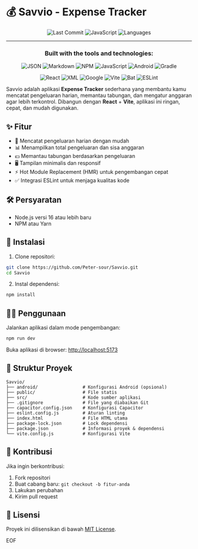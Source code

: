 # 💰 Savvio - Expense Tracker
<div align="center">

![Last Commit](https://img.shields.io/github/last-commit/Peter-sour/Savvio?style=flat-square&color=blue&label=last%20commit)
![JavaScript](https://img.shields.io/badge/javascript-90.7%25-yellow?style=flat-square&logo=javascript)
![Languages](https://img.shields.io/github/languages/count/Peter-sour/Savvio?style=flat-square&color=brightgreen&label=languages)

</div>

---

<div align="center">

### Built with the tools and technologies:

![JSON](https://img.shields.io/badge/JSON-000000?style=for-the-badge&logo=json&logoColor=white)
![Markdown](https://img.shields.io/badge/Markdown-000000?style=for-the-badge&logo=markdown&logoColor=white)
![NPM](https://img.shields.io/badge/npm-CB3837?style=for-the-badge&logo=npm&logoColor=white)
![JavaScript](https://img.shields.io/badge/JavaScript-F7DF1E?style=for-the-badge&logo=javascript&logoColor=black)
![Android](https://img.shields.io/badge/Android-3DDC84?style=for-the-badge&logo=android&logoColor=white)
![Gradle](https://img.shields.io/badge/Gradle-02303A?style=for-the-badge&logo=gradle&logoColor=white)

![React](https://img.shields.io/badge/React-20232A?style=for-the-badge&logo=react&logoColor=61DAFB)
![XML](https://img.shields.io/badge/XML-FF6600?style=for-the-badge&logo=xml&logoColor=white)
![Google](https://img.shields.io/badge/Google-4285F4?style=for-the-badge&logo=google&logoColor=white)
![Vite](https://img.shields.io/badge/Vite-B73BFE?style=for-the-badge&logo=vite&logoColor=FFD62E)
![Bat](https://img.shields.io/badge/Bat-1E1E1E?style=for-the-badge&logo=windowsterminal&logoColor=white)
![ESLint](https://img.shields.io/badge/ESLint-4B32C3?style=for-the-badge&logo=eslint&logoColor=white)

</div>

Savvio adalah aplikasi **Expense Tracker** sederhana yang membantu kamu mencatat pengeluaran harian, memantau tabungan, dan mengatur anggaran agar lebih terkontrol. Dibangun dengan **React** + **Vite**, aplikasi ini ringan, cepat, dan mudah digunakan.

## ✨ Fitur

- 📝 Mencatat pengeluaran harian dengan mudah
- 📊 Menampilkan total pengeluaran dan sisa anggaran
- 💵 Memantau tabungan berdasarkan pengeluaran
- 🖥️ Tampilan minimalis dan responsif
- ⚡ Hot Module Replacement (HMR) untuk pengembangan cepat
- ✅ Integrasi ESLint untuk menjaga kualitas kode

## 🛠️ Persyaratan

- Node.js versi 16 atau lebih baru
- NPM atau Yarn

## 🚀 Instalasi

1. Clone repositori:
```bash
git clone https://github.com/Peter-sour/Savvio.git
cd Savvio
```

2. Instal dependensi:
```bash
npm install
```

## 🏃‍♂️ Penggunaan

Jalankan aplikasi dalam mode pengembangan:
```bash
npm run dev
```

Buka aplikasi di browser: [http://localhost:5173](http://localhost:5173)

## 📁 Struktur Proyek

```
Savvio/
├── android/                 # Konfigurasi Android (opsional)
├── public/                  # File statis
├── src/                     # Kode sumber aplikasi
├── .gitignore               # File yang diabaikan Git
├── capacitor.config.json    # Konfigurasi Capacitor
├── eslint.config.js         # Aturan linting
├── index.html               # File HTML utama
├── package-lock.json        # Lock dependensi
├── package.json             # Informasi proyek & dependensi
└── vite.config.js           # Konfigurasi Vite
```

## 🤝 Kontribusi

Jika ingin berkontribusi:

1. Fork repositori
2. Buat cabang baru: `git checkout -b fitur-anda`
3. Lakukan perubahan
4. Kirim pull request

## 📄 Lisensi

Proyek ini dilisensikan di bawah [MIT License](LICENSE).

EOF
